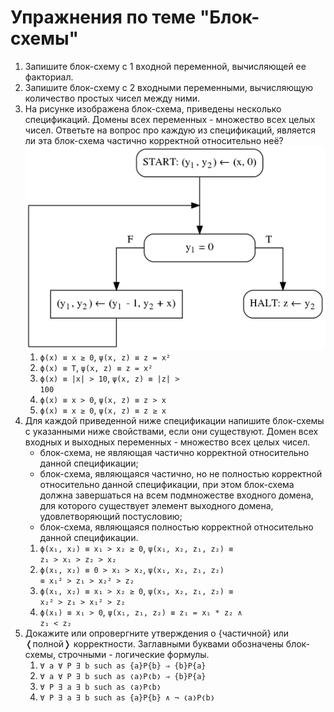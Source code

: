# Упражнения по теме "Блок-схемы"

1. Запишите блок-схему с 1 входной переменной, вычисляющей ее факториал.
1. Запишите блок-схему с 2 входными переменными, вычисляющую количество простых чисел между ними.
1. На рисунке изображена блок-схема, приведены несколько спецификаций. Домены всех переменных - множество всех целых чисел. Ответьте на вопрос про каждую из спецификаций, является ли эта блок-схема частично корректной относительно неё?
![(блок-схема к задаче)](x1_fig1.png)
    1. <code>&straightphi;(x) &equiv; x &ge; 0</code>, <code>&psi;(x, z) &equiv; z = x&sup2;</code>
    1. <code>&straightphi;(x) &equiv; T</code>, <code>&psi;(x, z) &equiv; z = x&sup2;</code>
    1. <code>&straightphi;(x) &equiv; |x| > 10</code>, <code>&psi;(x, z) &equiv; |z| > 100</code>
    1. <code>&straightphi;(x) &equiv; x > 0</code>, <code>&psi;(x, z) &equiv; z > x</code>
    1. <code>&straightphi;(x) &equiv; x &ge; 0</code>, <code>&psi;(x, z) &equiv; z &ge; x</code>
1. Для каждой приведенной ниже спецификации напишите блок-схемы с указанными ниже свойствами, если они существуют. Домен всех входных и выходных переменных - множество всех целых чисел.
    - блок-схема, не являющая частично корректной относительно данной спецификации;
    - блок-схема, являющаяся частично, но не полностью корректной относительно данной спецификации, при этом блок-схема должна завершаться на всем подмножестве входного домена, для которого существует элемент выходного домена, удовлетворяющий постусловию;
    - блок-схема, являющаяся полностью корректной относительно данной спецификации.
    1. <code>&straightphi;(x&#8321;, x&#8322;) &equiv; x&#8321; > x&#8322; &ge; 0</code>, <code>&psi;(x&#8321;, x&#8322;, z&#8321;, z&#8322;) &equiv; z&#8321; > x&#8321; > z&#8322; > x&#8322;</code>
    1. <code>&straightphi;(x&#8321;, x&#8322;) &equiv; 0 > x&#8321; > x&#8322;</code>, <code>&psi;(x&#8321;, x&#8322;, z&#8321;, z&#8322;) &equiv; x&#8321;&sup2; > z&#8321; > x&#8322;&sup2; > z&#8322;</code>
    1. <code>&straightphi;(x&#8321;, x&#8322;) &equiv; x&#8321; > x&#8322; &ge; 0</code>, <code>&psi;(x&#8321;, x&#8322;, z&#8321;, z&#8322;) &equiv; x&#8322;&sup2; > z&#8321; > x&#8321;&sup2; > z&#8322;</code>
    1. <code>&straightphi;(x&#8321;) &equiv; x&#8321; > 0</code>, <code>&psi;(x&#8321;, z&#8321;, z&#8322;) &equiv; z&#8321; = x&#8321; * z&#8322; &and; z&#8321; < z&#8322;</code>
1. Докажите или опровергните утверждения о {частичной} или &#10092;полной&#10093; корректности. Заглавными буквами обозначены блок-схемы, строчными - логические формулы.
    1. <code>&forall; a &forall; P &exist; b such as {a}P{b} &rArr; {b}P{a}</code>
    1. <code>&forall; a &forall; P &exist; b such as &#10092;a&#10093;P&#10092;b&#10093; &rArr; {b}P{a}</code>
    1. <code>&forall; P &exist; a &exist; b such as &#10092;a&#10093;P&#10092;b&#10093;</code>
    1. <code>&forall; P &exist; a &exist; b such as {a}P{b} &and; &not; &#10092;a&#10093;P&#10092;b&#10093;</code>

